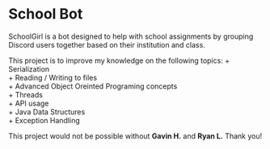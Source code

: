# School Bot
SchoolGirl is a bot designed to help with school assignments by grouping Discord users together based on their institution and class.

This project is to improve my knowledge on the following topics:
    + Serialization<br>
    + Reading / Writing to files<br>
    + Advanced Object Oreinted Programing concepts<br>
    + Threads<br>
    + API usage<br>
    + Java Data Structures<br>
    + Exception Handling<br>

This project would not be possible without **Gavin H.** and **Ryan L.** Thank you!

